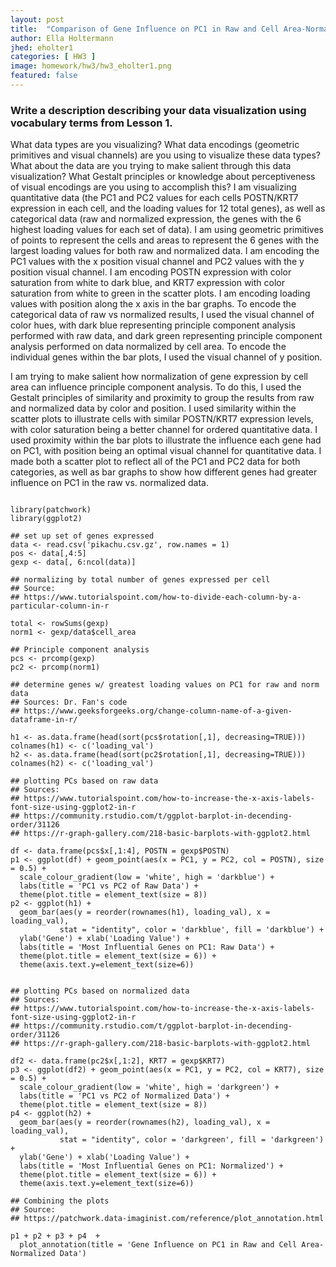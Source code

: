 ```yaml
---
layout: post
title:  "Comparison of Gene Influence on PC1 in Raw and Cell Area-Normalized Data"
author: Ella Holtermann
jhed: eholter1
categories: [ HW3 ]
image: homework/hw3/hw3_eholter1.png
featured: false
---
```


### Write a description describing your data visualization using vocabulary terms from Lesson 1. 
What data types are you visualizing?
What data encodings (geometric primitives and visual channels) are you using to visualize these data types?
What about the data are you trying to make salient through this data visualization? 
What Gestalt principles or knowledge about perceptiveness of visual encodings are you using to accomplish this?
I am visualizing quantitative data (the PC1 and PC2 values for each cells POSTN/KRT7 expression in each cell, and the loading values for 12 total genes), as well as categorical data (raw and normalized expression, the genes with the 6 highest loading values for each set of data). I am using geometric primitives of points to represent the cells and areas to represent the 6 genes with the largest loading values for both raw and normalized data. I am encoding the PC1 values with the x position visual channel and PC2 values with the y position visual channel. I am encoding POSTN expression with color saturation from white to dark blue, and KRT7 expression with color saturation from white to green in the scatter plots. I am encoding loading values with position along the x axis in the bar graphs. To encode the categorical data of raw vs normalized results, I used the visual channel of color hues, with dark blue representing principle component analysis performed with raw data, and dark green representing principle component analysis performed on data normalized by cell area. To encode the individual genes within the bar plots, I used the visual channel of y position. 

I am trying to make salient how normalization of gene expression by cell area can influence principle component analysis. To do this, I used the Gestalt principles of similarity and proximity to group the results from raw and normalized data by color and position. I used similarity within the scatter plots to illustrate cells with similar POSTN/KRT7 expression levels, with color saturation being a better channel for ordered quantitative data. I used proximity within the bar plots to illustrate the influence each gene had on PC1, with position being an optimal visual channel for quantitative data. I made both a scatter plot to reflect all of the PC1 and PC2 data for both categories, as well as bar graphs to show how different genes had greater influence on PC1 in the raw vs. normalized data.

```{r}

library(patchwork)
library(ggplot2)

## set up set of genes expressed
data <- read.csv('pikachu.csv.gz', row.names = 1)
pos <- data[,4:5]
gexp <- data[, 6:ncol(data)]

## normalizing by total number of genes expressed per cell
## Source:
## https://www.tutorialspoint.com/how-to-divide-each-column-by-a-particular-column-in-r

total <- rowSums(gexp)
norm1 <- gexp/data$cell_area

## Principle component analysis
pcs <- prcomp(gexp)
pc2 <- prcomp(norm1)

## determine genes w/ greatest loading values on PC1 for raw and norm data
## Sources: Dr. Fan's code
## https://www.geeksforgeeks.org/change-column-name-of-a-given-dataframe-in-r/

h1 <- as.data.frame(head(sort(pcs$rotation[,1], decreasing=TRUE)))
colnames(h1) <- c('loading_val')
h2 <- as.data.frame(head(sort(pc2$rotation[,1], decreasing=TRUE)))
colnames(h2) <- c('loading_val')

## plotting PCs based on raw data
## Sources:
## https://www.tutorialspoint.com/how-to-increase-the-x-axis-labels-font-size-using-ggplot2-in-r
## https://community.rstudio.com/t/ggplot-barplot-in-decending-order/31126
## https://r-graph-gallery.com/218-basic-barplots-with-ggplot2.html

df <- data.frame(pcs$x[,1:4], POSTN = gexp$POSTN)
p1 <- ggplot(df) + geom_point(aes(x = PC1, y = PC2, col = POSTN), size = 0.5) + 
  scale_colour_gradient(low = 'white', high = 'darkblue') +
  labs(title = 'PC1 vs PC2 of Raw Data') +
  theme(plot.title = element_text(size = 8))
p2 <- ggplot(h1) + 
  geom_bar(aes(y = reorder(rownames(h1), loading_val), x = loading_val), 
           stat = "identity", color = 'darkblue', fill = 'darkblue') +
  ylab('Gene') + xlab('Loading Value') +
  labs(title = 'Most Influential Genes on PC1: Raw Data') +
  theme(plot.title = element_text(size = 6)) +
  theme(axis.text.y=element_text(size=6))


## plotting PCs based on normalized data
## Sources:
## https://www.tutorialspoint.com/how-to-increase-the-x-axis-labels-font-size-using-ggplot2-in-r
## https://community.rstudio.com/t/ggplot-barplot-in-decending-order/31126
## https://r-graph-gallery.com/218-basic-barplots-with-ggplot2.html

df2 <- data.frame(pc2$x[,1:2], KRT7 = gexp$KRT7)
p3 <- ggplot(df2) + geom_point(aes(x = PC1, y = PC2, col = KRT7), size = 0.5) + 
  scale_colour_gradient(low = 'white', high = 'darkgreen') +
  labs(title = 'PC1 vs PC2 of Normalized Data') +
  theme(plot.title = element_text(size = 8))
p4 <- ggplot(h2) + 
  geom_bar(aes(y = reorder(rownames(h2), loading_val), x = loading_val), 
           stat = "identity", color = 'darkgreen', fill = 'darkgreen') +
  ylab('Gene') + xlab('Loading Value') +
  labs(title = 'Most Influential Genes on PC1: Normalized') + 
  theme(plot.title = element_text(size = 6)) + 
  theme(axis.text.y=element_text(size=6))

## Combining the plots
## Source:
## https://patchwork.data-imaginist.com/reference/plot_annotation.html

p1 + p2 + p3 + p4  + 
  plot_annotation(title = 'Gene Influence on PC1 in Raw and Cell Area-Normalized Data')
  


```

